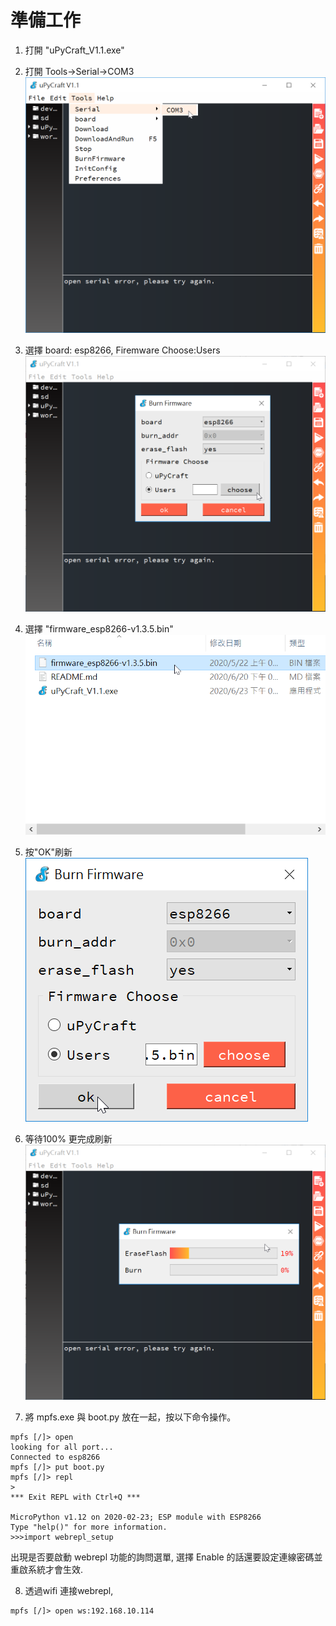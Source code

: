 # 準備工作

1. 打開 "uPyCraft_V1.1.exe"

2. 打開 Tools->Serial->COM3
![img](img/1.png)

3. 選擇 board: esp8266, Firemware Choose:Users
![img](img/2.png)

4. 選擇 "firmware_esp8266-v1.3.5.bin"
![img](img/3.png)

5. 按"OK"刷新
![img](img/4.png)

6. 等待100% 更完成刷新
![img](img/5.png)

7. 將 mpfs.exe 與 boot.py 放在一起，按以下命令操作。
```
mpfs [/]> open
looking for all port...
Connected to esp8266
mpfs [/]> put boot.py
mpfs [/]> repl
>
*** Exit REPL with Ctrl+Q ***

MicroPython v1.12 on 2020-02-23; ESP module with ESP8266
Type "help()" for more information.
>>>import webrepl_setup
```
出現是否要啟動 webrepl 功能的詢問選單, 選擇 Enable 的話還要設定連線密碼並重啟系統才會生效. 

8. 透過wifi 連接webrepl,
````
mpfs [/]> open ws:192.168.10.114
````


